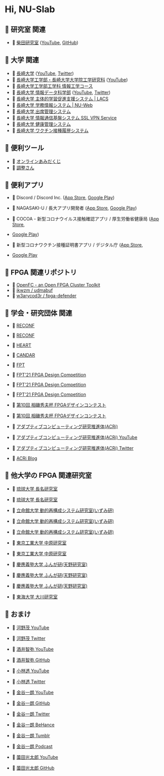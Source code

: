 # Hi, NU-Slab

## 📌 研究室 関連

+ 🔗 [柴田研究室](http://slab.cis.nagasaki-u.ac.jp/)
  ([YouTube](https://www.youtube.com/channel/UCpryYG30B-3W4KIk7xDqjNg/),
   [GitHub](https://github.com/nu-slab/))


## 📌 大学 関連

+ 🔗 [長崎大学](https://www.nagasaki-u.ac.jp/)
  ([YouTube](https://www.youtube.com/user/NagasakiUniv),
   [Twitter](https://twitter.com/NU_kouhou))
+ 🔗 [長崎大学工学部・長崎大学大学院工学研究科](http://www.eng.nagasaki-u.ac.jp)
  ([YouTube](https://www.youtube.com/channel/UCO_xpbwdZi_leI-k_Kjd6Rg))
+ 🔗 [長崎大学工学部工学科 情報工学コース](https://www.cis.nagasaki-u.ac.jp/program/contents/index.html)
+ 🔗 [長崎大学 情報データ科学部](https://www.idsci.nagasaki-u.ac.jp/)
  ([YouTube](https://www.youtube.com/channel/UCb32qH4nu-Z9K_jVYCZVdjA),
   [Twitter](https://twitter.com/itrecurnagasaki))
+ 🔗 [長崎大学 主体的学習促進支援システム | LACS](https://lacs.nagasaki-u.ac.jp/)
+ 🔗 [長崎大学 学務情報システム | NU-Web](https://nuweb.nagasaki-u.ac.jp/)
+ 🔗 [長崎大学 出席管理システム](https://attend.nagasaki-u.ac.jp/)
+ 🔗 [長崎大学 情報通信基盤システム SSL VPN Service](https://v-conn.nagasaki-u.ac.jp/)
+ 🔗 [長崎大学 健康管理システム](https://hms.hc.nagasaki-u.ac.jp/)
+ 🔗 [長崎大学 ワクチン接種履歴システム](https://vhs.hc.nagasaki-u.ac.jp/)


## 📌 便利ツール

+ 🔗 [オンラインあみだくじ](https://xn--l8j0c9d.com/)
+ 🔗 [調整さん](https://chouseisan.com/)


## 📌 便利アプリ

+ 🔗 Discord / Discord Inc.
  ([App Store](https://apps.apple.com/jp/app/id985746746),
   [Google Play](https://play.google.com/store/apps/details?id=com.discord))

+ 🔗 NAGASAKI-U / 長大アプリ開発者
  ([App Store](https://apps.apple.com/jp/app/nagasaki-u/id1544014061),
   [Google Play](https://play.google.com/store/apps/details?id=jp.ac.nagasakiu.chodaiapp))

+ 🔗 COCOA - 新型コロナウイルス接触確認アプリ / 厚生労働省健康局
  ([App Store](https://apps.apple.com/jp/app/id1516764458),
+  [Google Play](https://play.google.com/store/apps/details?id=jp.go.mhlw.covid19radar))

+ 🔗 新型コロナワクチン接種証明書アプリ / デジタル庁
  ([App Store](https://apps.apple.com/jp/app/id1593815264),
+  [Google Play](https://play.google.com/store/apps/details?id=jp.go.digital.vrs.vpa)


## 📌 FPGA 関連リポジトリ

+ 🔗 [OpenFC - an Open FPGA Cluster Toolkit](https://lut.eee.u-ryukyu.ac.jp/openfc/)
+ 🔗 [ikwzm / udmabuf](https://github.com/ikwzm/udmabuf)
+ 🔗 [w3arycod3r / fpga-defender](https://github.com/w3arycod3r/fpga-defender)


## 📌 学会・研究団体 関連

+ 🔗 [RECONF](https://www.ieice.org/~reconf/)
+ 🔗 [RECONF](https://www.am.ics.keio.ac.jp/reconf/)

+ 🔗 [HEART](http://www.cs.tsukuba.ac.jp/~yoshiki/HEART/)

+ 🔗 [CANDAR](https://is-candar.org/)

+ 🔗 [FPT](http://www.icfpt.org/)

+ 🔗 [FPT'21 FPGA Design Competition](https://wp.rs.cs.okayama-u.ac.jp/design-contest-fpt2021/)
+ 🔗 [FPT'21 FPGA Design Competition](https://parallel.auckland.ac.nz/fpt21/)
+ 🔗 [FPT'21 FPGA Design Competition](https://wwp.shizuoka.ac.jp/fpt-design-contest/ftp2x/)

+ 🔗 [第10回 相磯秀夫杯 FPGAデザインコンテスト](https://wp.rs.cs.okayama-u.ac.jp/design-contest-aiso10/)
+ 🔗 [第10回 相磯秀夫杯 FPGAデザインコンテスト](https://wwp.shizuoka.ac.jp/fpt-design-contest/aiso10/)

+ 🔗 [アダプティブコンピューティング研究推進体(ACRi)](https://www.acri.c.titech.ac.jp/wp/)
+ 🔗 [アダプティブコンピューティング研究推進体(ACRi) YouTube](https://www.youtube.com/channel/UCL15_5A9JKcVrmFUcMto6-Q)
+ 🔗 [アダプティブコンピューティング研究推進体(ACRi) Twitter](https://twitter.com/kise_acri)

+ 🔗 [ACRi Blog](https://www.acri.c.titech.ac.jp/wordpress/)


## 📌 他大学の FPGA 関連研究室

+ 🔗 [琉球大学 長名研究室](http://mux.eee.u-ryukyu.ac.jp/projects.html.ja)
+ 🔗 [琉球大学 長名研究室](https://twitter.com/debugordie)

+ 🔗 [立命館大学 動的再構成システム研究室(いずみ研)](http://www.ritsumei.ac.jp/se/re/izumilab/)
+ 🔗 [立命館大学 動的再構成システム研究室(いずみ研)](https://twitter.com/izumitomonori)
+ 🔗 [立命館大学 動的再構成システム研究室(いずみ研)](https://www.youtube.com/channel/UCi6M9zxJZTX-NXIkA8-kMLw)

+ 🔗 [東京工業大学 中原研究室](http://naklab.wpblog.jp/)
+ 🔗 [東京工業大学 中原研究室](https://twitter.com/HirokiNakahara5)

+ 🔗 [慶應義塾大学 ふんが研(天野研究室)](https://www.am.ics.keio.ac.jp/b3web/)
+ 🔗 [慶應義塾大学 ふんが研(天野研究室)](https://www.am.ics.keio.ac.jp/wp/)
+ 🔗 [慶應義塾大学 ふんが研(天野研究室)](https://twitter.com/hungalab)

+ 🔗 [東海大学 大川研究室](https://sites.google.com/view/ohkawalab)


## 📌 おまけ

+ 🔗 [河野茂 YouTube](https://www.youtube.com/channel/UCye1weqCkLbKtwmbBIXhD7A)
+ 🔗 [河野茂 Twitter](https://twitter.com/ShigeruKohno)

+ 🔗 [酒井智弥 YouTube](https://www.youtube.com/playlist?list=PLqcsCBw9njgBZDP-VsYt6hjROK8mhrmOa)
+ 🔗 [酒井智弥 GitHub](https://github.com/tsakailab)

+ 🔗 [小林透 YouTube](https://www.youtube.com/user/kluger2toto)
+ 🔗 [小林透 Twitter](https://twitter.com/intellirobo)

+ 🔗 [金谷一朗 YouTube](https://www.youtube.com/c/kanayafrica)
+ 🔗 [金谷一朗 GitHub](https://github.com/kanaya)
+ 🔗 [金谷一朗 Twitter](https://twitter.com/kanaya)
+ 🔗 [金谷一朗 BeHance](https://www.behance.net/kanaya)
+ 🔗 [金谷一朗 Tumblr](https://madlab.tumblr.com/)
+ 🔗 [金谷一朗 Podcast](https://www.steam.fm/)

+ 🔗 [薗田光太郎 YouTube](https://youtube.com/c/KotaroSonoda)
+ 🔗 [薗田光太郎 GitHub](https://github.com/helmenov)

